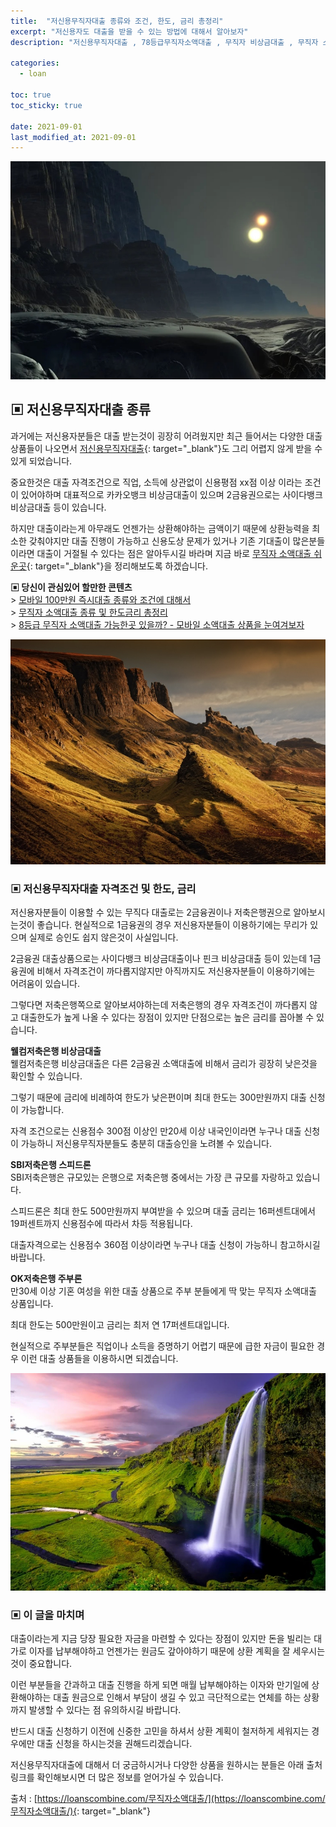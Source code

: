 ```yaml
---
title:  "저신용무직자대출 종류와 조건, 한도, 금리 총정리"
excerpt: "저신용자도 대출을 받을 수 있는 방법에 대해서 알아보자"
description: "저신용무직자대출 , 78등급무직자소액대출 , 무직자 비상금대출 , 무직자 소액대출"

categories:
  - loan

toc: true
toc_sticky: true
 
date: 2021-09-01
last_modified_at: 2021-09-01
---
```

<p style="text-align: center;"><img src="/assets/images/posting_img/21-09-01/1.jpg" title="저신용무직자대출 종류" alt="저신용무직자대출 종류 썸네일 이미지"></p>

## ▣ 저신용무직자대출 종류  
과거에는 저신용자분들은 대출 받는것이 굉장히 어려웠지만 최근 들어서는 다양한 대출 상품들이 나오면서 [저신용무직자대출](https://loanscombine.com/무직자소액대출/){: target="_blank"}도 그리 어렵지 않게 받을 수 있게 되었습니다.

중요한것은 대출 자격조건으로 직업, 소득에 상관없이 신용평점 xx점 이상 이라는 조건이 있어야하며 대표적으로 카카오뱅크 비상금대출이 있으며 2금융권으로는 사이다뱅크 비상금대출 등이 있습니다.

하지만 대출이라는게 아무래도 언젠가는 상환해야하는 금액이기 때문에 상환능력을 최소한 갖춰야지만 대출 진행이 가능하고 신용도상 문제가 있거나 기존 기대출이 많은분들이라면 대출이 거절될 수 있다는 점은 알아두시길 바라며 지금 바로 [무직자 소액대출 쉬운곳](https://loanscombine.com/무직자소액대출/){: target="_blank"}을 정리해보도록 하겠습니다.

**▣ 당신이 관심있어 할만한 콘텐츠**  
\> [모바일 100만원 즉시대출 종류와 조건에 대해서](https://loan-information.github.io/loan/18/)  
\> [무직자 소액대출 종류 및 한도금리 총정리](https://loan-information.github.io/loan/19/)  
\> [8등급 무직자 소액대출 가능한곳 있을까? - 모바일 소액대출 상품을 눈여겨보자](https://loan-information.github.io/loan/21/)

<p style="text-align: center;"><img src="/assets/images/posting_img/21-09-01/2.jpg" title="저신용무직자대출 조건,한도,금리" alt="저신용무직자대출 조건,한도,금리 이미지"></p>

### ▣ 저신용무직자대출 자격조건 및 한도, 금리  
저신용자분들이 이용할 수 있는 무직다 대출로는 2금융권이나 저축은행권으로 알아보시는것이 좋습니다. 현실적으로 1금융권의 경우 저신용자분들이 이용하기에는 무리가 있으며 실제로 승인도 쉽지 않은것이 사실입니다.

2금융권 대출상품으로는 사이다뱅크 비상금대출이나 핀크 비상금대출 등이 있는데 1금융권에 비해서 자격조건이 까다롭지않지만 아직까지도 저신용자분들이 이용하기에는 어려움이 있습니다.

그렇다면 저축은행쪽으로 알아보셔야하는데 저축은행의 경우 자격조건이 까다롭지 않고 대출한도가 높게 나올 수 있다는 장점이 있지만 단점으로는 높은 금리를 꼽아볼 수 있습니다.

**웰컴저축은행 비상금대출**  
웰컴저축은행 비상금대출은 다른 2금융권 소액대출에 비해서 금리가 굉장히 낮은것을 확인할 수 있습니다.

그렇기 때문에 금리에 비례하여 한도가 낮은편이며 최대 한도는 300만원까지 대출 신청이 가능합니다.

자격 조건으로는 신용점수 300점 이상인 만20세 이상 내국인이라면 누구나 대출 신청이 가능하니 저신용무직자분들도 충분히 대출승인을 노려볼 수 있습니다.

**SBI저축은행 스피드론**  
SBI저축은행은 규모있는 은행으로 저축은행 중에서는 가장 큰 규모를 자랑하고 있습니다.

스피드론은 최대 한도 500만원까지 부여받을 수 있으며 대출 금리는 16퍼센트대에서 19퍼센트까지 신용점수에 따라서 차등 적용됩니다.

대출자격으로는 신용점수 360점 이상이라면 누구나 대출 신청이 가능하니 참고하시길 바랍니다.

**OK저축은행 주부론**  
만30세 이상 기혼 여성을 위한 대출 상품으로 주부 분들에게 딱 맞는 무직자 소액대출 상품입니다.

최대 한도는 500만원이고 금리는 최저 연 17퍼센트대입니다.

현실적으로 주부분들은 직업이나 소득을 증명하기 어렵기 때문에 급한 자금이 필요한 경우 이런 대출 상품들을 이용하시면 되겠습니다.

<p style="text-align: center;"><img src="/assets/images/posting_img/21-09-01/3.jpg" title="저신용무직자소액대출 자격조건" alt="저신용무직자소액대출 자격조건 이미지"></p>

### ▣ 이 글을 마치며  
대출이라는게 지금 당장 필요한 자금을 마련할 수 있다는 장점이 있지만 돈을 빌리는 대가로 이자를 납부해야하고 언젠가는 원금도 갚아야하기 때문에 상환 계획을 잘 세우시는것이 중요합니다.

이런 부분들을 간과하고 대출 진행을 하게 되면 매월 납부해야하는 이자와 만기일에 상환해야하는 대출 원금으로 인해서 부담이 생길 수 있고 극단적으로는 연체를 하는 상황까지 발생할 수 있다는 점 유의하시길 바랍니다.

반드시 대출 신청하기 이전에 신중한 고민을 하셔서 상환 계획이 철저하게 세워지는 경우에만 대출 신청을 하시는것을 권해드리겠습니다.

저신용무직자대출에 대해서 더 궁금하시거나 다양한 상품을 원하시는 분들은 아래 출처 링크를 확인해보시면 더 많은 정보를 얻어가실 수 있습니다.


출처 : [https://loanscombine.com/무직자소액대출/](https://loanscombine.com/무직자소액대출/){: target="_blank"}